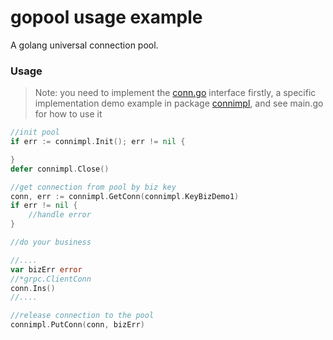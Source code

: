 # gopool usage example
A golang universal connection pool.

### Usage
> Note: you need to implement the [conn.go](https://github.com/alwaysthanks/gopool/blob/main/conn.go) interface firstly, a specific implementation demo example in package [connimpl](https://github.com/alwaysthanks/gopool/tree/main/examples/demo/connimpl), and see main.go for how to use it

```go
//init pool
if err := connimpl.Init(); err != nil {

}
defer connimpl.Close()

//get connection from pool by biz key
conn, err := connimpl.GetConn(connimpl.KeyBizDemo1)
if err != nil {
    //handle error
}

//do your business

//....
var bizErr error
//*grpc.ClientConn
conn.Ins()
//....

//release connection to the pool
connimpl.PutConn(conn, bizErr)
```